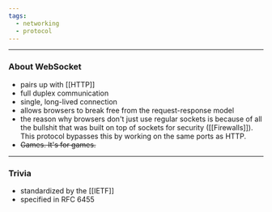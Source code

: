 ```yaml
---
tags:
  - networking
  - protocol
---
```

---

### About WebSocket

- pairs up with [[HTTP]]
- full duplex communication
- single, long-lived connection
- allows browsers to break free from the request-response model
- the reason why browsers don't just use regular sockets is because of all the bullshit that was built on top of sockets for security ([[Firewalls]]). This protocol bypasses this by working on the same ports as HTTP.
- ~~Games. It's for games.~~

---

### Trivia

- standardized by the [[IETF]]
- specified in RFC 6455